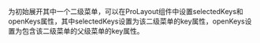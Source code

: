 为初始展开其中一个二级菜单，可以在ProLayout组件中设置selectedKeys和openKeys属性，其中selectedKeys设置为该二级菜单的key属性，openKeys设置为包含该二级菜单的父级菜单的key属性。
